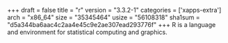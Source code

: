 +++
draft = false
title = "r"
version = "3.3.2-1"
categories = ['xapps-extra']
arch = "x86_64"
size = "35345464"
usize = "56108318"
sha1sum = "d5a344ba6aac4c2aa4e45c9e2ae307ead293776f"
+++
R is a language and environment for statistical computing and graphics.